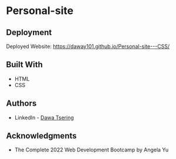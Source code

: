 # Personal-site

## Deployment

Deployed Website: https://daway101.github.io/Personal-site---CSS/

## Built With

  * HTML
  * CSS

## Authors

- LinkedIn - [Dawa Tsering](https://www.linkedin.com/in/dawatsering/)

## Acknowledgments

  * The Complete 2022 Web Development Bootcamp by Angela Yu
